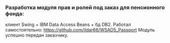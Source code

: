 ### Разработка модуля прав и ролей под заказ для пенсионного фонда:
клиент Swing + IBM Data Access Beans + бд DB2.
Работал самостоятельно: https://github.com/ildar66/WSAD5_Passport
Модуль успешно передан заказчику.
